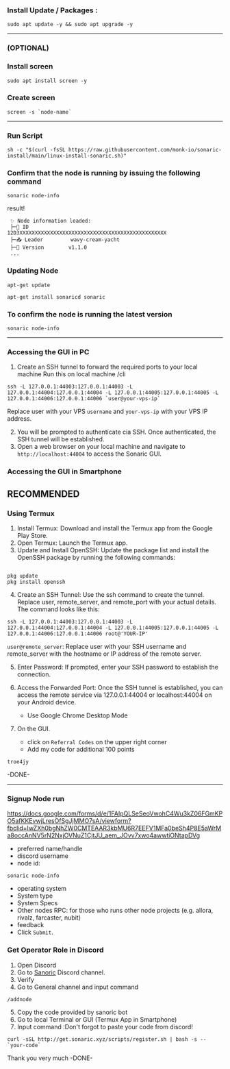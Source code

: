 ### Install Update / Packages :
```
sudo apt update -y && sudo apt upgrade -y
```
---
### (OPTIONAL)
### Install screen
```
sudo apt install screen -y
```

### Create screen
```
screen -s `node-name`
```
---

### Run Script
```
sh -c "$(curl -fsSL https://raw.githubusercontent.com/monk-io/sonaric-install/main/linux-install-sonaric.sh)"
```

### Confirm that the node is running by issuing the following command
```
sonaric node-info
```
result!
```
 ✨ Node information loaded:
 ├─🧊 ID             12D3XXXXXXXXXXXXXXXXXXXXXXXXXXXXXXXXXXXXXXXXXXXXXXXX
 ├─📥 Leader         wavy-cream-yacht
 ├─🧊 Version        v1.1.0
 ...
```

### Updating Node
```
apt-get update
```
```
apt-get install sonaricd sonaric
```

### To confirm the node is running the latest version
```
sonaric node-info
```

---
### Accessing the GUI in PC
1. Create an SSH tunnel to forward the required ports to your local machine
Run this on local machine /cli
```
ssh -L 127.0.0.1:44003:127.0.0.1:44003 -L 127.0.0.1:44004:127.0.0.1:44004 -L 127.0.0.1:44005:127.0.0.1:44005 -L 127.0.0.1:44006:127.0.0.1:44006 `user@your-vps-ip`
```

Replace user with your VPS `username` and  `your-vps-ip` with your VPS IP address.

2. You will be prompted to authenticate cia SSH. Once authenticated, the SSH tunnel will be established.
3. Open a web browser on your local machine and navigate to `http://localhost:44004` to access the Sonaric GUI.

### Accessing the GUI in Smartphone

## RECOMMENDED
### Using Termux

1. Install Termux: Download and install the Termux app from the Google Play Store.
2. Open Termux: Launch the Termux app.
3. Update and Install OpenSSH: Update the package list and install the OpenSSH package by running the following commands:
```

pkg update
pkg install openssh
```

4. Create an SSH Tunnel: Use the ssh command to create the tunnel. Replace user, remote_server, and remote_port with your actual details. The command looks like this:

```
ssh -L 127.0.0.1:44003:127.0.0.1:44003 -L 127.0.0.1:44004:127.0.0.1:44004 -L 127.0.0.1:44005:127.0.0.1:44005 -L 127.0.0.1:44006:127.0.0.1:44006 root@'YOUR-IP'
```

`user@remote_server`: Replace user with your SSH username and remote_server with the hostname or IP address of the remote server.

5. Enter Password: If prompted, enter your SSH password to establish the connection.

6. Access the Forwarded Port: Once the SSH tunnel is established, you can access the remote service via 127.0.0.1:44004 or localhost:44004 on your Android device.
    - Use Google Chrome Desktop Mode
  
7. On the GUI.
   - click on `Referral Codes` on the upper right corner
   - Add my code for additional 100 points
```
troe4jy
```

-DONE-

---
### Signup Node run
https://docs.google.com/forms/d/e/1FAIpQLSeSeoVwohC4Wu3kZ06FGmKPO5afKKEvwjLresOfSgJjMMO7sA/viewform?fbclid=IwZXh0bgNhZW0CMTEAAR3kbMU6R7EEFV1MFa0beSh4P8E5aWrMa8occAnNV5rN2NxjOVNuZ1CjtJU_aem_JOvv7xwo4awwtiONtapDVg
- preferred name/handle
- discord username
- node id:
```
sonaric node-info
```

- operating system
- System type
- System Specs
- Other nodes RPC: for those who runs other node projects (e.g. allora, rivalz, farcaster, nubit)
- feedback
- Click `Submit`.

### Get Operator Role in Discord

1. Open Discord
2. Go to [Sanoric](https://discord.com/invite/k2NGekWtVg) Discord channel.
3. Verify
4. Go to General channel and input command
```
/addnode
```

5. Copy the code provided by sanoric bot
6. Go to local Terminal or GUI (Termux App in Smartphone)
7. Input command :Don't forgot to paste your code from discord!
```
curl -sSL http://get.sonaric.xyz/scripts/register.sh | bash -s -- `your-code`
```
Thank you very much
-DONE-
